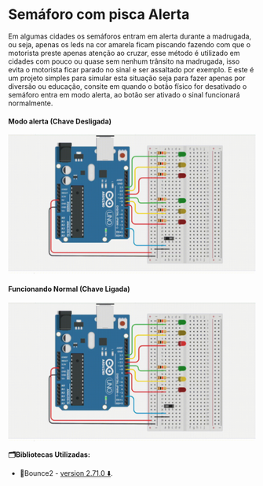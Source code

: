 # Semáforo com pisca Alerta
Em algumas cidades os semáforos entram em alerta durante a madrugada, ou seja, apenas os leds na cor amarela ficam piscando fazendo com que o motorista preste apenas atenção ao cruzar, esse método é utilizado em cidades com pouco ou quase sem nenhum trânsito na madrugada, isso evita o motorista ficar parado no sinal e ser assaltado por exemplo. E este é um projeto simples para simular esta situação seja para fazer apenas por diversão ou educação, consite em quando o botão físico for desativado o semáforo entra em modo alerta, ao botão ser ativado o sinal funcionará normalmente.

#### Modo alerta (Chave Desligada)
![Semaforo em alerta](semaforo-em-alerta.gif)

#### Funcionando Normal (Chave Ligada)
![Semaforo funcionando normal](semaforo-funcionando-normal.gif)

**🗂️Bibliotecas Utilizadas:**
- 📁Bounce2 - [version 2.71.0 ⬇️](https://downloads.arduino.cc/libraries/github.com/thomasfredericks/Bounce2-2.71.0.zip).
